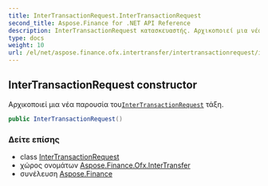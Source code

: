 ```yaml
---
title: InterTransactionRequest.InterTransactionRequest
second_title: Aspose.Finance for .NET API Reference
description: InterTransactionRequest κατασκευαστής. Αρχικοποιεί μια νέα παρουσία τουInterTransactionRequest τάξη.
type: docs
weight: 10
url: /el/net/aspose.finance.ofx.intertransfer/intertransactionrequest/intertransactionrequest/
---
```

## InterTransactionRequest constructor

Αρχικοποιεί μια νέα παρουσία του[`InterTransactionRequest`](../) τάξη.

```csharp
public InterTransactionRequest()
```

### Δείτε επίσης

* class [InterTransactionRequest](../)
* χώρος ονομάτων [Aspose.Finance.Ofx.InterTransfer](../../intertransactionrequest/)
* συνέλευση [Aspose.Finance](../../../)


